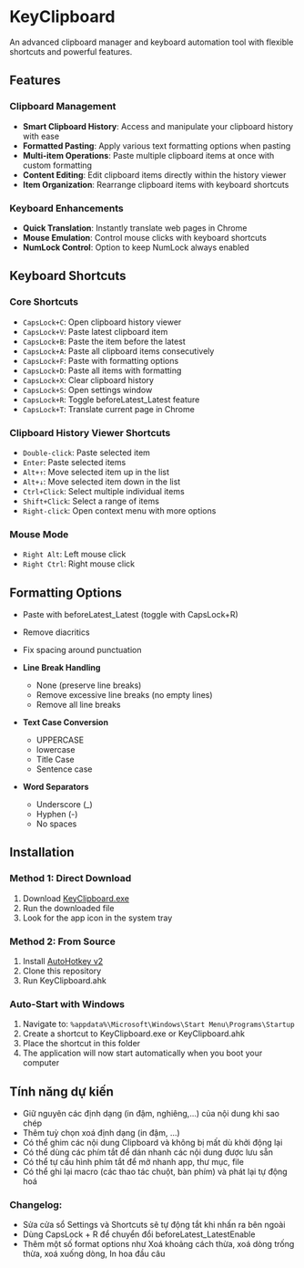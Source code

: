 # KeyClipboard

An advanced clipboard manager and keyboard automation tool with flexible shortcuts and powerful features.

## Features

### Clipboard Management
- **Smart Clipboard History**: Access and manipulate your clipboard history with ease
- **Formatted Pasting**: Apply various text formatting options when pasting
- **Multi-item Operations**: Paste multiple clipboard items at once with custom formatting
- **Content Editing**: Edit clipboard items directly within the history viewer
- **Item Organization**: Rearrange clipboard items with keyboard shortcuts

### Keyboard Enhancements
- **Quick Translation**: Instantly translate web pages in Chrome
- **Mouse Emulation**: Control mouse clicks with keyboard shortcuts
- **NumLock Control**: Option to keep NumLock always enabled

## Keyboard Shortcuts

### Core Shortcuts
- `CapsLock+C`: Open clipboard history viewer
- `CapsLock+V`: Paste latest clipboard item
- `CapsLock+B`: Paste the item before the latest
- `CapsLock+A`: Paste all clipboard items consecutively
- `CapsLock+F`: Paste with formatting options
- `CapsLock+D`: Paste all items with formatting
- `CapsLock+X`: Clear clipboard history
- `CapsLock+S`: Open settings window
- `CapsLock+R`: Toggle beforeLatest_Latest feature
- `CapsLock+T`: Translate current page in Chrome

### Clipboard History Viewer Shortcuts
- `Double-click`: Paste selected item
- `Enter`: Paste selected items
- `Alt+↑`: Move selected item up in the list
- `Alt+↓`: Move selected item down in the list
- `Ctrl+Click`: Select multiple individual items
- `Shift+Click`: Select a range of items
- `Right-click`: Open context menu with more options

### Mouse Mode
- `Right Alt`: Left mouse click
- `Right Ctrl`: Right mouse click

## Formatting Options

- Paste with beforeLatest_Latest (toggle with CapsLock+R)
- Remove diacritics
- Fix spacing around punctuation

- **Line Break Handling**
  - None (preserve line breaks)
  - Remove excessive line breaks (no empty lines)
  - Remove all line breaks

- **Text Case Conversion**
  - UPPERCASE
  - lowercase
  - Title Case
  - Sentence case
  
- **Word Separators**
  - Underscore (_)
  - Hyphen (-)
  - No spaces

## Installation

### Method 1: Direct Download
1. Download [KeyClipboard.exe](https://github.com/nvbangg/KeyClipboard/releases/latest)
2. Run the downloaded file
3. Look for the app icon in the system tray

### Method 2: From Source
1. Install [AutoHotkey v2](https://www.autohotkey.com)
2. Clone this repository
3. Run KeyClipboard.ahk

### Auto-Start with Windows
1. Navigate to: `%appdata%\Microsoft\Windows\Start Menu\Programs\Startup`
2. Create a shortcut to KeyClipboard.exe or KeyClipboard.ahk
3. Place the shortcut in this folder
4. The application will now start automatically when you boot your computer

## Tính năng dự kiến
- Giữ nguyên các định dạng (in đậm, nghiêng,...) của nội dung khi sao chép
- Thêm tuỳ chọn xoá định dạng (in đậm, ...)
- Có thể ghim các nội dung Clipboard và không bị mất dù khởi động lại
- Có thể dùng các phím tắt để dán nhanh các nội dung được lưu sẵn
- Có thể tự cấu hình phím tắt để mở nhanh app, thư mục, file
- Có thể ghi lại macro (các thao tác chuột, bàn phím) và phát lại tự động hoá

### Changelog:
- Sửa cửa sổ Settings và Shortcuts sẽ tự động tắt khi nhấn ra bên ngoài
- Dùng CapsLock + R để chuyển đổi beforeLatest_LatestEnable
- Thêm một số format options như Xoá khoảng cách thừa, xoá dòng trống thừa, xoá xuống dòng, In hoa đầu câu